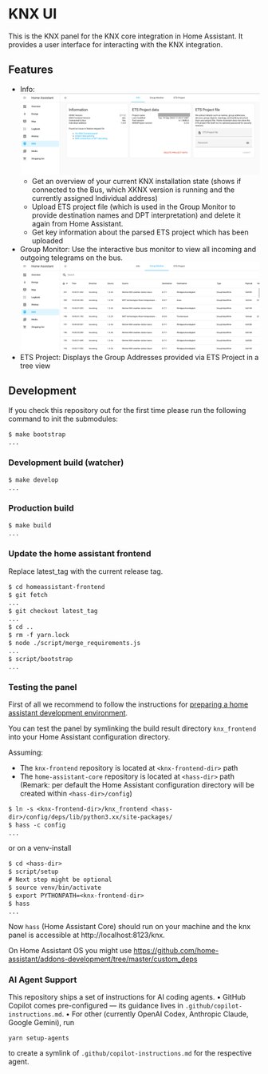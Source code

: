 # KNX UI

This is the KNX panel for the KNX core integration in Home Assistant. It
provides a user interface for interacting with the KNX integration.

## Features

* Info:
  ![Info](./screenshots/info.png?raw=true)
  * Get an overview of your current KNX installation state (shows if connected
    to the Bus, which XKNX version is running and the currently assigned
    Individual address)
  * Upload ETS project file (which is used in the Group Monitor to provide
    destination names and DPT interpretation) and delete it again from Home
    Assistant.
  * Get key information about the parsed ETS project which has been uploaded
* Group Monitor: Use the interactive bus monitor to view all incoming and
  outgoing telegrams on the bus.
  ![Group Monitor](./screenshots/bus_monitor.png?raw=true)
* ETS Project: Displays the Group Addresses provided via ETS Project in a tree view

## Development

If you check this repository out for the first time please run the following command to init the submodules:

```shell
$ make bootstrap
...
```

### Development build (watcher)

```shell
$ make develop
...
```

### Production build

```shell
$ make build
...
```

### Update the home assistant frontend

Replace latest_tag with the current release tag.

```shell
$ cd homeassistant-frontend
$ git fetch
...
$ git checkout latest_tag
...
$ cd ..
$ rm -f yarn.lock
$ node ./script/merge_requirements.js
...
$ script/bootstrap
...
```

### Testing the panel

First of all we recommend to follow the instructions for
[preparing a home assistant development environment][hassos_dev_env].

You can test the panel by symlinking the build result directory `knx_frontend`
into your Home Assistant configuration directory.

Assuming:

* The `knx-frontend` repository is located at `<knx-frontend-dir>` path
* The `home-assistant-core` repository is located at `<hass-dir>` path (Remark: per default the Home Assistant configuration directory will be created within `<hass-dir>/config`)

```shell
$ ln -s <knx-frontend-dir>/knx_frontend <hass-dir>/config/deps/lib/python3.xx/site-packages/
$ hass -c config
...
```
or on a venv-install
```shell
$ cd <hass-dir>
$ script/setup
# Next step might be optional
$ source venv/bin/activate
$ export PYTHONPATH=<knx-frontend-dir>
$ hass
...
```

Now `hass` (Home Assistant Core) should run on your machine and the knx panel is
accessible at http://localhost:8123/knx.

[hassos_dev_env]: https://developers.home-assistant.io/docs/development_environment/

On Home Assistant OS you might use https://github.com/home-assistant/addons-development/tree/master/custom_deps

### AI Agent Support

This repository ships a set of instructions for AI coding agents.
	•	GitHub Copilot comes pre-configured — its guidance lives in `.github/copilot-instructions.md`.
	•	For other (currently OpenAI Codex, Anthropic Claude, Google Gemini), run

    yarn setup-agents

to create a symlink of `.github/copilot-instructions.md` for the respective agent.
